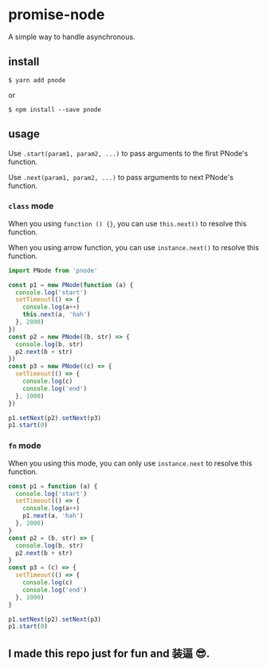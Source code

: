 # promise-node

A simple way to handle asynchronous.

## install

```shell
$ yarn add pnode
```

or

```shell
$ npm install --save pnode
```

## usage

Use `.start(param1, param2, ...)` to pass arguments to the first PNode's function.

Use `.next(param1, param2, ...)` to pass arguments to next PNode's function.

### `class` mode

When you using `function () {}`, you can use `this.next()` to resolve this function.

When you using arrow function, you can use `instance.next()` to resolve this function.

```js
import PNode from 'pnode'

const p1 = new PNode(function (a) {
  console.log('start')
  setTimeout(() => {
    console.log(a++)
    this.next(a, 'hah')
  }, 2000)
})
const p2 = new PNode((b, str) => {
  console.log(b, str)
  p2.next(b + str)
})
const p3 = new PNode((c) => {
  setTimeout(() => {
    console.log(c)
    console.log('end')
  }, 1000)
})

p1.setNext(p2).setNext(p3)
p1.start(0)
```

### `fn` mode

When you using this mode, you can only use `instance.next` to resolve this function.

```js
const p1 = function (a) {
  console.log('start')
  setTimeout(() => {
    console.log(a++)
    p1.next(a, 'hah')
  }, 2000)
}
const p2 = (b, str) => {
  console.log(b, str)
  p2.next(b + str)
}
const p3 = (c) => {
  setTimeout(() => {
    console.log(c)
    console.log('end')
  }, 1000)
}

p1.setNext(p2).setNext(p3)
p1.start(0)
```

## I made this repo just for fun and 装逼 😎.
